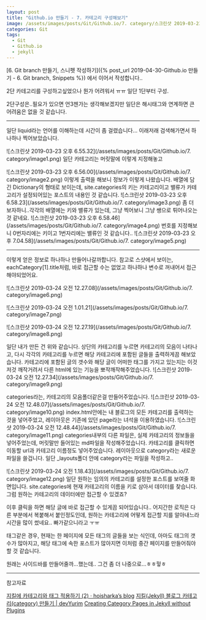 ```yaml
---
layout: post
title: "Github.io 만들기 - 7. 카테고리 구성해보기"
image: /assets/images/posts/Git/Github.io/7. category/스크린샷 2019-03-23 오후 6.55.32.png
categories: Git
tags:
  - Git
  - Github.io
  - jekyll
---
```


[6. Git branch 만들기, 스니펫 작성하기]({% post_url 2019-04-30-Github.io 만들기 - 6. Git branch, Snippets %}) 에서 이어서 작성합니다..


2단 카테고리를 구성하고싶었으나 뭔가 어려워서 ㅠㅠ
일단 1단부터 구성.

2단구성은..필요가 있으면 언3젠가는 생각해보겠지만 일단은
해시태그와 연계하면 큰 어려움은 없을 것 같습니다.
- - - -
일단 liquid라는 언어를 이해하는데 시간이 좀 걸렸습니다…
이래저래 검색해가면서 하나하나 찍어보았습니다.

![스크린샷 2019-03-23 오후 6.55.32](/assets/images/posts/Git/Github.io/7. category/image1.png)
일단 카테고리는 머릿말에 이렇게 지정해놓고

![스크린샷 2019-03-23 오후 6.56.00](/assets/images/posts/Git/Github.io/7. category/image2.png)
이렇게 출력을 해보니 정보가 이렇게 나왔습니다.
배열에 담긴 Dictionary의 형태로 보이는데, site.categories의 키는 카테고리이고 밸류가 카테고리가 설정되어있는 포스트의 내용인 것 같습니다.
![스크린샷 2019-03-23 오후 6.58.23](/assets/images/posts/Git/Github.io/7. category/image3.png)
좀 더 보자하니..각각의 배열에는 키와 밸류가 있는데, 그냥 찍어보니 그냥 쌩으로 튀어나오는 것 같네요.
![스크린샷 2019-03-23 오후 6.58.46](/assets/images/posts/Git/Github.io/7. category/image4.png)
번호를 지정해보니 0번자리에는 키이고 1번자리에는 밸류인 것 같습니다..
![스크린샷 2019-03-23 오후 7.04.58](/assets/images/posts/Git/Github.io/7. category/image5.png)

- - - -

이렇게 얻은 정보로 하나하나 만들어나갈까합니다.
참고로 스샷에서 보이는, eachCategory[1].title처럼, 바로 접근할 수는 없었고 하나하나 변수로 꺼내어서 접근해야되었어요.

![스크린샷 2019-03-24 오전 12.27.08](/assets/images/posts/Git/Github.io/7. category/image6.png)

![스크린샷 2019-03-24 오전 1.01.21](/assets/images/posts/Git/Github.io/7. category/image7.png)

![스크린샷 2019-03-24 오전 12.27.19](/assets/images/posts/Git/Github.io/7. category/image8.png)





일단 내가 만든 건 위와 같습니다. 상단의 카테고리를 누르면
카테고리의 모음이 나타나고,
다시 각각의 카테고리를 누르면 해당 카테고리에 포함된 글들을 출력하게끔 해보았습니다.
카테고리에 포함된 글의 갯수와 해당 글이 어떠한 태그를 가지고 있는지는 이것저것 깨작거려서 다른 html에 있는 기능을 뽀작깨작해주었습니다.
![스크린샷 2019-03-24 오전 12.27.34](/assets/images/posts/Git/Github.io/7. category/image9.png)

categories라는, 카테고리의 모음폴더같은걸 만들어주었습니다.
![스크린샷 2019-03-24 오전 12.48.07](/assets/images/posts/Git/Github.io/7. category/image10.png)
index.html안에는 내 블로그의 모든 카테고리를 출력하는 것을 넣어주었고, 레이아웃은 기존에 있던 page라는 녀석을 이용하였습니다.
![스크린샷 2019-03-24 오전 12.48.44](/assets/images/posts/Git/Github.io/7. category/image11.png)
 categories내부의 다른 파일은, 실제 카테고리의 정보들을 넣어주었는데, 머릿말만 들어있는 md파일을 작성해주었습니다.
카테고리를 클릭하면 이동할 url과 카테고리 이름정도 넣어주었습니다.
레이아웃으로 category라는 새로운 파일을 쓸겁니다.
일단 _layouts폴더 안에 category라는 파일을 작성하고..

![스크린샷 2019-03-24 오전 1.18.43](/assets/images/posts/Git/Github.io/7. category/image12.png)
일단 원하는 임의의 카테고리를 설정한 포스트를 보여줄 화면입니다.
site.categories에 현재 카테고리의 이름을 키로 삼아서 데이터를 찾습니다. 그럼 원하는 카테고리의 데이터에만 접근할 수 있겠죠?

이후 클릭을 하면 해당 글에 바로 접근할 수 있게끔 되어있습니다..
어지간한 로직은 다른 부분에서 복붙해서 붙인정도인데,
원하는 카테고리에 어떻게 접근할 지를 알아내느라 시간을 많이 썼네요.. 빠가같으니라고 ㅜㅠ

태그같은 경우, 현재는 한 페이지에 모든 태그의 글들을 보는 식인데,
아마도 태그의 갯수가 많아지고, 해당 태그에 속한 포스트가 많아지면 이처럼 중간 페이지를 만들어줘야할 것 같습니다.

원래는 사이드바를 만들어줄까…했는데.. 그건 좀 더 나중으로…ㅎㅎ헣ㅎ

---



참고자료

[지킬에 카테고리와 태그 적용하기 (2) · hoisharka’s blog](https://hoisharka.github.io/jekyll/2017/12/03/jekyll-category-002/)
[지킬(Jekyll) 블로그 카테고리(category) 만들기 | devYurim](https://devyurim.github.io/development%20environment/github%20blog/2018/08/07/blog-6.html)
[Creating Category Pages in Jekyll without Plugins](https://kylewbanks.com/blog/creating-category-pages-in-jekyll-without-plugins)
